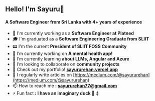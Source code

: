 <h2 align="left">Hello! I'm Sayuru👋</h1>
<h4 align="left">A Software Engineer from Sri Lanka with 4+ years of experience</h3>

- 💜 I'm currently working as a **Software Engineer at Platned**
- 🎓 I'm graduated as a **Software Engineering Graduate from SLIIT**
- 📟 I'm the current **President of SLIIT FOSS Community**
- 🔭 I’m currently working on **A mental health app!**
- 🌱 I’m currently learning **about LLMs, Angular and Azure**
- 👯 I’m looking to collaborate on **community projects**
- 📃 Check out my portfolio! **[sayururehan.vercel.app](https://sayururehan.vercel.app/)**
- 📝 I regularly write articles on [https://medium.com/@sayururehan](https://medium.com/@sayururehan)
- 📫 How to reach me **: sayururehan77@gmail.com**
- ⚡ Fun fact **: I have an imaginary duck 🦆 :)**
<!-- - 🤝 I’m looking for help with **my community projects** -->
<p align="left">
</p>
